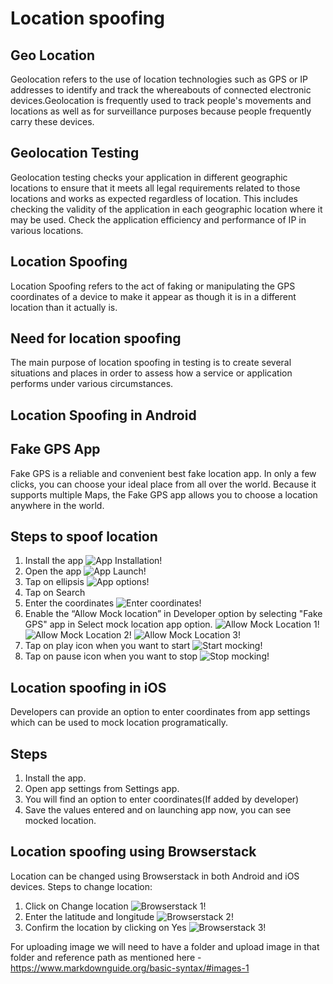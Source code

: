 # Location spoofing

## Geo Location
Geolocation refers to the use of location technologies such as GPS or IP addresses to identify and track the whereabouts of connected electronic devices.Geolocation is frequently used to track people's movements and locations as well as for surveillance purposes because people frequently carry these devices.

## Geolocation Testing
Geolocation testing checks your application in different geographic locations to ensure that it meets all  legal requirements related to those locations and  works as expected regardless of location. This includes checking the validity of the application in each geographic location where it may be used. Check the application  efficiency and performance of IP in various locations.

## Location Spoofing
Location Spoofing refers to the act of faking or manipulating the GPS coordinates of a device to make it appear as though it is in a different location than it actually is.

## Need for location spoofing
The main purpose of location spoofing in testing is to create several situations and places in order to assess how a service or application performs under various circumstances.

## Location Spoofing in Android
## Fake GPS App
Fake GPS is a reliable and convenient best fake location app. In only a few clicks, you can choose your ideal place from all over the world. Because it supports multiple Maps, the Fake GPS app allows you to choose a location anywhere in the world. 

## Steps to spoof location
1. Install the app
![App Installation!](/Images/ImageFG1.png "Install App")
2. Open the app
![App Launch!](/Images/ImageFG2.png "Launch App")
3. Tap on ellipsis
![App options!](/Images/ImageFG3.png "App options")
4. Tap on Search
5. Enter the coordinates
![Enter coordinates!](/Images/ImageFG5.png "Enter coordinates")
6. Enable the “Allow Mock location” in Developer option by selecting "Fake GPS" app in Select mock location app option.
![Allow Mock Location 1!](/Images/ImageFG6-1.png "Allow Mock Location 1")
![Allow Mock Location 2!](/Images/ImageFG6-2.png "Allow Mock Location 2")
![Allow Mock Location 3!](/Images/ImageFG6-3.png "Allow Mock Location 3")
7. Tap on play icon when you want to start
![Start mocking!](/Images/ImageFG7.png "Start mocking")
8. Tap on pause icon when you want to stop
![Stop mocking!](/Images/ImageFG8.png "Stop mocking")

## Location spoofing in iOS
Developers can provide an option to enter coordinates from app settings which can be used to mock location programatically.
## Steps
1. Install the app.
2. Open app settings from Settings app.
3. You will find an option to enter coordinates(If added by developer)
4. Save the values entered and on launching app now, you can see mocked location. 

## Location spoofing using Browserstack
Location can be changed using Browserstack in both Android and iOS devices.
Steps to change location:
1. Click on Change location
![Browserstack 1!](/Images/ImageBS1.png "Browserstack 1")
2. Enter the latitude and longitude
![Browserstack 2!](/Images/ImageBS2.png "Browserstack 2")
3. Confirm the location by clicking on Yes
![Browserstack 3!](/Images/ImageBS3.png "Browserstack 3")

For uploading image we will need to have a folder and upload image in that folder and reference path as mentioned here - https://www.markdownguide.org/basic-syntax/#images-1
